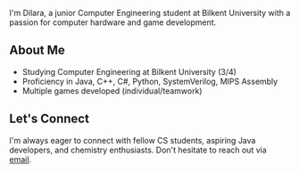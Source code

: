 I'm Dilara, a junior Computer Engineering student at Bilkent University with a passion for computer hardware and game development. 

## About Me

- Studying Computer Engineering at Bilkent University (3/4)
- Proficiency in Java, C++, C#, Python, SystemVerilog, MIPS Assembly
- Multiple games developed (individual/teamwork)

## Let's Connect

I'm always eager to connect with fellow CS students, aspiring Java developers, and chemistry enthusiasts. Don't hesitate to reach out via [email](mailto:dilaraerbenzer.ug.bilkent.edu.tr).

